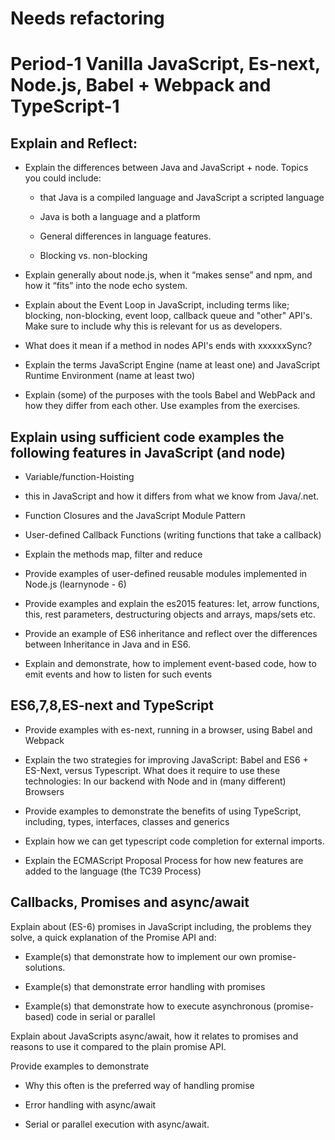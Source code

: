 # Needs refactoring

# Period-1 Vanilla JavaScript, Es-next, Node.js, Babel + Webpack and TypeScript-1

## Explain and Reflect:
- Explain the differences between Java and JavaScript + node. Topics you could include:

  - that Java is a compiled language and JavaScript a scripted language

  -  Java is both a language and a platform

  - General differences in language features.

  - Blocking vs. non-blocking

- Explain generally about node.js, when it “makes sense” and npm, and how it “fits” into the node echo system.

- Explain about the Event Loop in JavaScript, including terms like; blocking, non-blocking, event loop, callback queue and "other" API's. Make sure to include why this is relevant for us as developers.

- What does it mean if a method in nodes API's ends with xxxxxxSync?

- Explain the terms JavaScript Engine (name at least one) and JavaScript Runtime Environment (name at least two)

- Explain (some) of the purposes with the tools Babel and WebPack and how they differ from each other. Use examples from the exercises.

## Explain using sufficient code examples the following features in JavaScript (and node)

- Variable/function-Hoisting

- this in JavaScript and how it differs from what we know from Java/.net.

- Function Closures and the JavaScript Module Pattern

- User-defined Callback Functions (writing functions that take a callback)

- Explain the methods map, filter and reduce

- Provide examples of user-defined reusable modules implemented in Node.js (learnynode - 6)

- Provide examples and explain the es2015 features: let, arrow functions, this, rest parameters, destructuring objects and arrays,   maps/sets etc.

- Provide an example of ES6 inheritance and reflect over the differences between Inheritance in Java and in ES6.

- Explain and demonstrate, how to implement event-based code, how to emit events and how to listen for such events

## ES6,7,8,ES-next and TypeScript

- Provide examples with es-next, running in a browser, using Babel and Webpack

- Explain the two strategies for improving JavaScript: Babel and ES6 + ES-Next, versus Typescript. What does it require to use these technologies: In our backend with Node and in (many different) Browsers

- Provide examples to demonstrate the benefits of using TypeScript, including, types, interfaces, classes and generics

- Explain how we can get typescript code completion for external imports.

- Explain the ECMAScript Proposal Process for how new features are added to the language (the TC39 Process)

## Callbacks, Promises and async/await
Explain about (ES-6) promises in JavaScript including, the problems they solve, a quick explanation of the Promise API and:

- Example(s) that demonstrate how to implement our own promise-solutions.

- Example(s) that demonstrate error handling with promises

- Example(s) that demonstrate how to execute asynchronous (promise-based) code in serial or parallel

Explain about JavaScripts async/await, how it relates to promises and reasons to use it compared to the plain promise API.

Provide examples to demonstrate
- Why this often is the preferred way of handling promise
  
-  Error handling with async/await
  
- Serial or parallel execution with async/await.